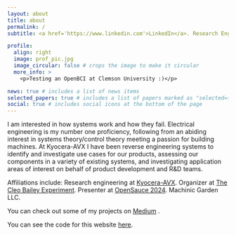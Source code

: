 ```yaml
---
layout: about
title: about
permalink: /
subtitle: <a href='https://www.linkedin.com'>LinkedIn</a>. Research Engineering. Liberty, SC. lucycchambers12@gmail.com.

profile:
  align: right
  image: prof_pic.jpg
  image_circular: false # crops the image to make it circular
  more_info: >
    <p>Testing an OpenBCI at Clemson University :)</p>

news: true # includes a list of news items
selected_papers: true # includes a list of papers marked as "selected={true}"
social: true # includes social icons at the bottom of the page
---
```


I am interested in how systems work and how they fail. Electrical engineering is my number one proficiency, following from an abiding interest in systems theory/control theory meeting a passion for building machines. At Kyocera-AVX I have been reverse engineering systems to identify and investigate use cases for our products, assessing our components in a variety of existing systems, and investigating application areas of interest on behalf of product development and R&D teams.

Affiliations include:
Research engineering at <a href='https://www.kyocera-avx.com/'>Kyocera-AVX</a>.
Organizer at <a href='https://www.cleobailey.org/'>The Cleo Bailey Experiment</a>.
Presenter at <a href='https://opensauce.com/'>OpenSauce 2024</a>. 
Machinic Garden LLC.

You can check out some of my projects on <a href='https://medium.com/@machinegirl'>Medium</a> .

You can see the code for this website <a href='https://github.com/eigenlucy/eigenlucy.github.io'>here</a>.